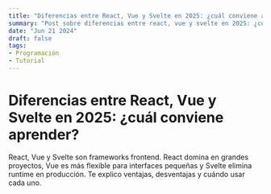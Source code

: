 ```yaml
---
title: "Diferencias entre React, Vue y Svelte en 2025: ¿cuál conviene aprender?"
summary: "Post sobre diferencias entre react, vue y svelte en 2025: ¿cuál conviene aprender?"
date: "Jun 21 2024"
draft: false
tags:
- Programación
- Tutorial
---
```


# Diferencias entre React, Vue y Svelte en 2025: ¿cuál conviene aprender?

React, Vue y Svelte son frameworks frontend. React domina en grandes proyectos, Vue es más flexible para interfaces pequeñas y Svelte elimina runtime en producción. Te explico ventajas, desventajas y cuándo usar cada uno.
